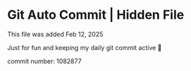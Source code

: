 # Git Auto Commit | Hidden File

This file was added Feb 12, 2025

Just for fun and keeping my daily git commit active 🤪

commit number: 1082877
